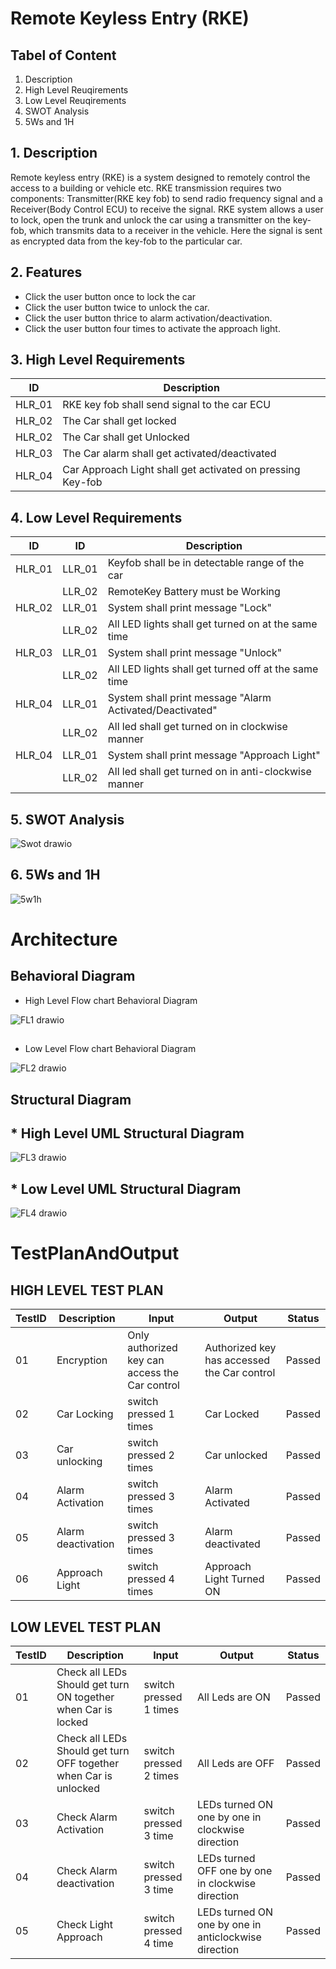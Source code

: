 # Remote Keyless Entry (RKE)

## Tabel of Content
  1. Description
  2. High Level Reuqirements
  3. Low Level Reuqirements
  4. SWOT Analysis
  5. 5Ws and 1H
  
## 1. Description

Remote keyless entry (RKE) is a system designed to remotely control the access to a building or vehicle etc. RKE transmission requires two components: Transmitter(RKE key fob) to send radio frequency signal and a Receiver(Body Control ECU) to receive the signal. RKE system allows a user to lock, open the trunk and unlock the car using a transmitter on the key-fob, which transmits data to a receiver in the vehicle. Here the signal is sent as encrypted data from the key-fob to the particular car.

## 2. Features
* Click the user button once to lock the car
* Click the user button twice to unlock the car.
* Click the user button thrice to alarm activation/deactivation.
* Click the user button four times to activate the approach light.

## 3. High Level Requirements
|ID|Description|
|------|------|
|HLR_01|RKE key fob shall send signal to the car ECU |
|HLR_02|The Car shall get locked |
|HLR_02|The Car shall get Unlocked |
|HLR_03|The Car alarm shall get activated/deactivated |
|HLR_04|Car Approach Light shall get activated on pressing Key-fob |

## 4. Low Level Requirements
|ID|ID|Description|
|------|------|------|
|HLR_01|LLR_01|Keyfob shall be in detectable range of the car|
||LLR_02|RemoteKey Battery must be Working |
|HLR_02|LLR_01|System shall print message "Lock" |       
||LLR_02|All LED lights shall get turned on at the same time|
|HLR_03|LLR_01|System shall print message "Unlock"|              
||LLR_02|All LED lights shall get turned off at the same time|
|HLR_04|LLR_01|System shall print message "Alarm Activated/Deactivated"|              
||LLR_02|All led shall get turned on in clockwise manner|
|HLR_04|LLR_01|System shall print message "Approach Light"|              
||LLR_02|All led shall get turned on in anti-clockwise manner|

## 5. SWOT Analysis

![Swot drawio](https://user-images.githubusercontent.com/98897973/157901474-c4081d54-c116-48b1-ae5c-fe8af0500f3f.png)

## 6. 5Ws and 1H
![5w1h](https://user-images.githubusercontent.com/98897973/157901806-e178260d-a9fc-4721-85b3-9963bb6515d6.png)

# Architecture
## Behavioral Diagram

* High Level Flow chart Behavioral Diagram

![FL1 drawio](https://user-images.githubusercontent.com/98897973/157926269-ff80fc4b-be02-4f0d-9cec-4caa74c258b3.png)

##
* Low Level Flow chart Behavioral Diagram

![FL2 drawio](https://user-images.githubusercontent.com/98897973/157925917-fb626ae6-7316-4b89-962a-c06854b13388.png)

## Structural Diagram

## * High Level UML Structural Diagram

![FL3 drawio](https://user-images.githubusercontent.com/98897973/157947605-89f8c8b7-5870-4220-8319-10ff423ef85f.png)

##

## * Low Level UML Structural Diagram


![FL4 drawio](https://user-images.githubusercontent.com/98897973/157947779-3e322f5e-5ec1-4450-a7ca-f959e4c25634.png)

##

# TestPlanAndOutput
## HIGH LEVEL TEST PLAN
|TestID|Description|Input|Output|Status|
|------|--------|--------|-------|-----|
|01|Encryption|Only authorized key can access the Car control | Authorized key has accessed the Car control | Passed |
|02|Car Locking|switch pressed 1 times|Car  Locked| Passed |
|03|Car unlocking|switch pressed 2 times|Car  unlocked| Passed |
|04|Alarm Activation|switch pressed 3 times|Alarm Activated| Passed |
|05|Alarm deactivation|switch pressed 3 times|Alarm deactivated| Passed |
|06|Approach Light|switch pressed 4 times|Approach Light Turned ON| Passed |

## LOW LEVEL TEST PLAN
|TestID|Description|Input|Output|Status|
|------|--------|--------|-------|--------|
|01|Check all LEDs Should get turn ON together when Car is locked|switch pressed 1 times |All Leds are ON| Passed |
|02|Check all LEDs Should get turn OFF together when Car is unlocked |switch pressed 2 times |All Leds are OFF| Passed |
|03|Check Alarm Activation|switch pressed 3 time |LEDs turned ON one by one in clockwise direction | Passed |
|04|Check Alarm deactivation|switch pressed 3 time |LEDs turned OFF one by one in clockwise direction | Passed |
|05|Check Light Approach |switch pressed 4 time |LEDs turned ON one by one in anticlockwise direction | Passed |



